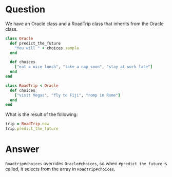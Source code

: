 # Question

We have an Oracle class and a RoadTrip class that inherits from the Oracle class.

```ruby
class Oracle
  def predict_the_future
    "You will " + choices.sample
  end

  def choices
    ["eat a nice lunch", "take a nap soon", "stay at work late"]
  end
end

class RoadTrip < Oracle
  def choices
    ["visit Vegas", "fly to Fiji", "romp in Rome"]
  end
end
```

What is the result of the following:

```ruby
trip = RoadTrip.new
trip.predict_the_future
```

# Answer

`Roadtrip#choices` overrides `Oracle#choices`, so when `#predict_the_future` is 
called, it selects from the array in `Roadtrip#choices`.
